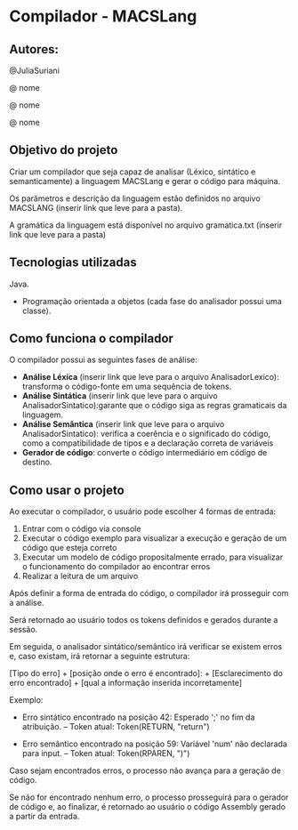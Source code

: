 # Compilador - MACSLang

## Autores:
@JuliaSuriani

@ nome

@ nome

@ nome

## Objetivo do projeto

Criar um compilador que seja capaz de analisar (Léxico, sintático e semanticamente) a linguagem MACSLang e gerar o código para máquina.

Os parâmetros e descrição da linguagem estão definidos no arquivo MACSLANG (inserir link que leve para a pasta).

A gramática da linguagem está disponível no arquivo gramatica.txt (inserir link que leve para a pasta)

## Tecnologias utilizadas
Java. 
  - Programação orientada a objetos (cada fase do analisador possui uma classe).

## Como funciona o compilador
O compilador possui as seguintes fases de análise:
- **Análise Léxica** (inserir link que leve para o arquivo AnalisadorLexico): transforma o código-fonte em uma sequência de tokens.
- **Análise Sintática** (inserir link que leve para o arquivo AnalisadorSintatico):garante que o código siga as regras gramaticais da linguagem.
- **Análise Semântica** (inserir link que leve para o arquivo AnalisadorSintatico): verifica a coerência e o significado do código, como a compatibilidade de tipos e a declaração correta de variáveis
- **Gerador de código**: converte o código intermediário em código de destino.


## Como usar o projeto
Ao executar o compilador, o usuário pode escolher 4 formas de entrada:
1. Entrar com o código via console
2. Executar o código exemplo para visualizar a execução e geração de um código que esteja correto
3. Executar um modelo de código propositalmente errado, para visualizar o funcionamento do compilador ao encontrar erros
4. Realizar a leitura de um arquivo

Após definir a forma de entrada do código, o compilador irá prosseguir com a análise.

Será retornado ao usuário todos os tokens definidos e gerados durante a sessão.

Em seguida, o analisador sintático/semântico irá verificar se existem erros e, caso existam, irá retornar a seguinte estrutura: 

[Tipo do erro] + [posição onde o erro é encontrado]: + [Esclarecimento do erro encontrado] + [qual a informação inserida incorretamente]

Exemplo: 

- Erro sintático encontrado na posição 42: Esperado ';' no fim da atribuição. – Token atual: Token(RETURN, "return")

- Erro semântico encontrado na posição 59: Variável 'num' não declarada para input. – Token atual: Token(RPAREN, ")")


Caso sejam encontrados erros, o processo não avança para a geração de código.

Se não for encontrado nenhum erro, o processo prosseguirá para o gerador de código e, ao finalizar, é retornado ao usuário o código Assembly gerado a partir da entrada.
